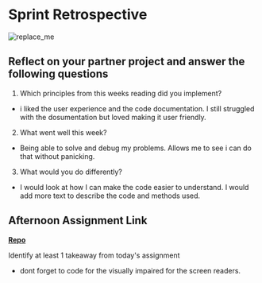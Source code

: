 # Sprint Retrospective

![replace_me](https://codeworks.blob.core.windows.net/public/assets/img/illustrations/placeholder.svg)

## Reflect on your partner project and answer the following questions

1. Which principles from this weeks reading did you implement?
- i liked the user experience and the code documentation. I still struggled with the dosumentation but loved making it user friendly.
2. What went well this week?
- Being able to solve and debug my problems. Allows me to see i can do that without panicking.
3. What would you do differently?
- I would look at how I can make the code easier to understand. I would add more text to describe the code and methods used.
## Afternoon Assignment Link

**[Repo](https://github.com/laxmeyers/towerCheckpoint)**

Identify at least 1 takeaway from today's assignment
- dont forget to code for the visually impaired for the screen readers.